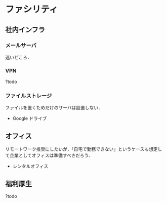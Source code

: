 # ファシリティ

## 社内インフラ

### メールサーバ

迷いどころ．

### VPN

?todo

### ファイルストレージ

ファイルを置くためだけのサーバは設置しない．

- Google ドライブ

## オフィス

リモートワーク推奨にしたいが，「自宅で勤務できない」というケースも想定して企業としてオフィスは準備すべきだろう．

- レンタルオフィス

## 福利厚生

?todo

